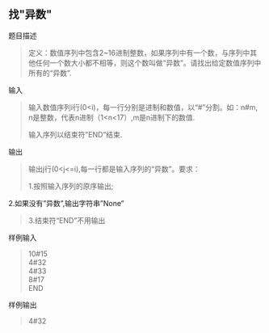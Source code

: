 ## 找"异数"

题目描述
> 定义：数值序列中包含2~16进制整数，如果序列中有一个数，与序列中其他任何一个数大小都不相等，则这个数叫做“异数”。请找出给定数值序列中所有的“异数”.

输入
> 输入数值序列i行(0<i)，每一行分别是进制和数值，以“#”分割。如：n#m, n是整数，代表n进制（1<n<17）,m是n进制下的数值.
> 
> 输入序列以结束符”END”结束.

输出
> 输出j行(0<j<=i),每一行都是输入序列的“异数”。要求：
> 
> 1.按照输入序列的原序输出;
> 
2.如果没有”异数”,输出字符串”None”
> 
> 3.结束符“END”不用输出

样例输入
> 10#15  
4#32  
4#33  
8#17  
END

样例输出

> 4#32